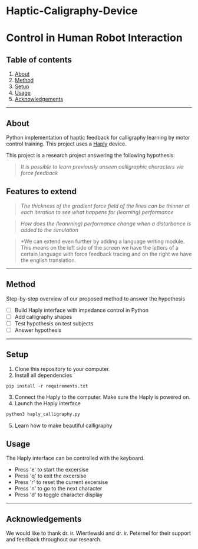 # Haptic-Caligraphy-Device
# Control in Human Robot Interaction

## Table of contents
1. [About](#about)
2. [Method](#method)
3. [Setup](#setup)
4. [Usage](#usage)
5. [Acknowledgements](#acknowledgements) 

---

## About
Python implementation of haptic feedback for calligraphy learning by motor control training. This project uses a [Haply](https://www.haply.co/) device.

This project is a research project answering the following hypothesis:

> *It is possible to learn previously unseen calligraphic characters via force feedback*

## Features to extend

> *The thickness of the gradient force field of the lines can be thinner at each iteration to see what happens for (learning) performance*

> *How does the (leanrning) performance change when a disturbance is added to the simulation*

> *We can extend even further by adding a language writing module. This means on the left side of the screen we have the letters of a certain language with force feedback tracing and on the right we have the english translation.
---

## Method
Step-by-step overview of our proposed method to answer the hypothesis
- [ ] Build Haply interface with impedance control in Python
- [ ] Add calligraphy shapes
- [ ] Test hypothesis on test subjects
- [ ] Answer hypothesis

---

## Setup
1. Clone this repository to your computer.
2. Install all dependencies
```
pip install -r requirements.txt
```
3. Connect the Haply to the computer. Make sure the Haply is powered on.
4. Launch the Haply interface
```Python
python3 haply_calligraphy.py
```
5. Learn how to make beautiful calligraphy

## Usage
The Haply interface can be controlled with the keyboard.

- Press 'e' to start the excersise
- Press 'q' to exit the excersise
- Press 'r' to reset the current excersise
- Press 'n' to go to the next character
- Press 'd' to toggle character display

---

## Acknowledgements
We would like to thank dr. ir. Wiertlewski and dr. ir. Peternel for their support and feedback throughout our research.
